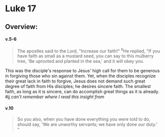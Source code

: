 # Luke 17

## Overview:



#### v.5-6
>The apostles said to the Lord, "Increase our faith!" <sup>6</sup>He replied, "If you have faith as small as a mustard seed, you can say to this mulberry tree, 'Be uprooted and planted in the sea,' and it will obey you.

This was the disciple's response to Jesus' high call for them to be generous in forgiving those who sin against them. Yet, when the disciples recognize their great lack in faith to forgive, Jesus does not demand such great degree of faith from His disciples; he desires sincere faith. The smallest faith, as long as it is sincere, can do accomplish great things as it is already.
#jj *can't remember where I read this insight from*

#### v.10
>So you also, when you have done everything you were told to do, should say, 'We are unworthy servants; we have only done our duty.' "

